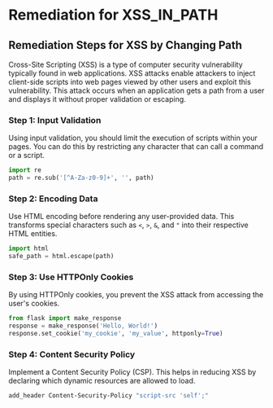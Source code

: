 # Remediation for XSS_IN_PATH

## Remediation Steps for XSS by Changing Path

Cross-Site Scripting (XSS) is a type of computer security vulnerability typically found in web applications. XSS attacks enable attackers to inject client-side scripts into web pages viewed by other users and exploit this vulnerability. This attack occurs when an application gets a path from a user and displays it without proper validation or escaping.

### Step 1: Input Validation
Using input validation, you should limit the execution of scripts within your pages. You can do this by restricting any character that can call a command or a script.
```python
import re
path = re.sub('[^A-Za-z0-9]+', '', path)
```

### Step 2: Encoding Data
Use HTML encoding before rendering any user-provided data. This transforms special characters such as `<`, `>`, `&`, and `"` into their respective HTML entities.
```python
import html
safe_path = html.escape(path)
```

### Step 3: Use HTTPOnly Cookies
By using HTTPOnly cookies, you prevent the XSS attack from accessing the user's cookies.
```python
from flask import make_response
response = make_response('Hello, World!')
response.set_cookie('my_cookie', 'my_value', httponly=True)
```

### Step 4: Content Security Policy
Implement a Content Security Policy (CSP). This helps in reducing XSS by declaring which dynamic resources are allowed to load.
```bash
add_header Content-Security-Policy "script-src 'self';"
```